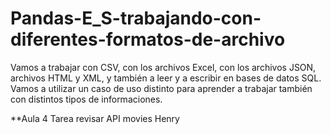 # Pandas-E_S-trabajando-con-diferentes-formatos-de-archivo

Vamos a trabajar con CSV, con los archivos Excel, con los archivos JSON, archivos HTML y XML, y también a leer y a escribir en bases de datos SQL.
Vamos a utilizar un caso de uso distinto para aprender a trabajar también con distintos tipos de informaciones.

**Aula 4 Tarea revisar API movies Henry

